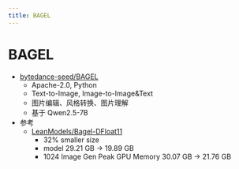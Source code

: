 ```yaml
---
title: BAGEL
---
```


# BAGEL

- [bytedance-seed/BAGEL](https://github.com/bytedance-seed/BAGEL)
  - Apache-2.0, Python
  - Text-to-Image, Image-to-Image&Text
  - 图片编辑、风格转换、图片理解
  - 基于 Qwen2.5-7B
- 参考
  - [LeanModels/Bagel-DFloat11](https://github.com/LeanModels/Bagel-DFloat11)
    - 32% smaller size
    - model 29.21 GB -> 19.89 GB
    - 1024 Image Gen Peak GPU Memory 30.07 GB -> 21.76 GB
